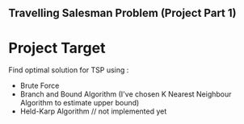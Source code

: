 ## Travelling Salesman Problem (Project Part 1)

# Project Target

Find optimal solution for TSP using :

- Brute Force
- Branch and Bound Algorithm (I've chosen K Nearest Neighbour Algorithm to estimate upper bound)
- Held-Karp Algorithm // not implemented yet
